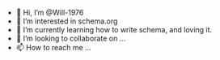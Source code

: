 - 👋 Hi, I’m @Will-1976
- 👀 I’m interested in schema.org
- 🌱 I’m currently learning how to write schema, and loving it.
- 💞️ I’m looking to collaborate on ...
- 📫 How to reach me ...

<!---
Will-1976/Will-1976 is a ✨ special ✨ repository because its `README.md` (this file) appears on your GitHub profile.
You can click the Preview link to take a look at your changes.
--->
